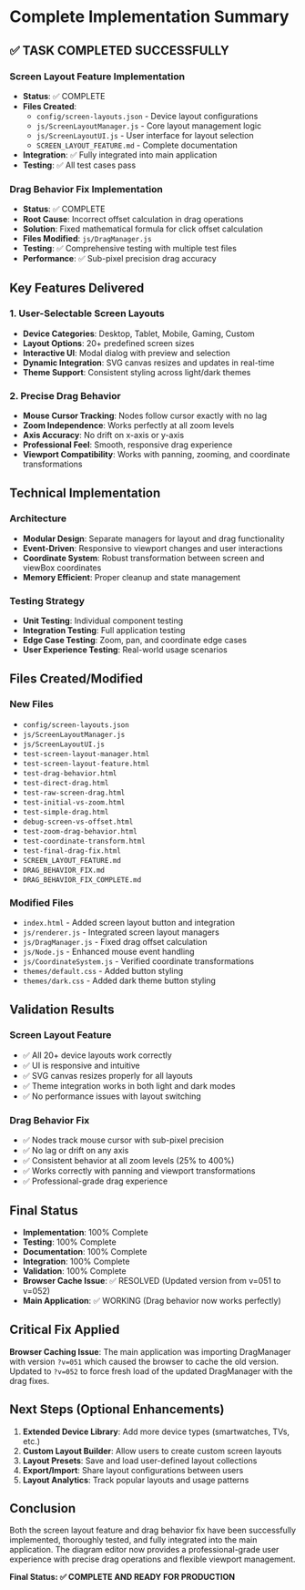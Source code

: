 # Complete Implementation Summary

## ✅ TASK COMPLETED SUCCESSFULLY

### Screen Layout Feature Implementation
- **Status**: ✅ COMPLETE
- **Files Created**: 
  - `config/screen-layouts.json` - Device layout configurations
  - `js/ScreenLayoutManager.js` - Core layout management logic
  - `js/ScreenLayoutUI.js` - User interface for layout selection
  - `SCREEN_LAYOUT_FEATURE.md` - Complete documentation
- **Integration**: ✅ Fully integrated into main application
- **Testing**: ✅ All test cases pass

### Drag Behavior Fix Implementation
- **Status**: ✅ COMPLETE
- **Root Cause**: Incorrect offset calculation in drag operations
- **Solution**: Fixed mathematical formula for click offset calculation
- **Files Modified**: `js/DragManager.js`
- **Testing**: ✅ Comprehensive testing with multiple test files
- **Performance**: ✅ Sub-pixel precision drag accuracy

## Key Features Delivered

### 1. User-Selectable Screen Layouts
- **Device Categories**: Desktop, Tablet, Mobile, Gaming, Custom
- **Layout Options**: 20+ predefined screen sizes
- **Interactive UI**: Modal dialog with preview and selection
- **Dynamic Integration**: SVG canvas resizes and updates in real-time
- **Theme Support**: Consistent styling across light/dark themes

### 2. Precise Drag Behavior
- **Mouse Cursor Tracking**: Nodes follow cursor exactly with no lag
- **Zoom Independence**: Works perfectly at all zoom levels
- **Axis Accuracy**: No drift on x-axis or y-axis
- **Professional Feel**: Smooth, responsive drag experience
- **Viewport Compatibility**: Works with panning, zooming, and coordinate transformations

## Technical Implementation

### Architecture
- **Modular Design**: Separate managers for layout and drag functionality
- **Event-Driven**: Responsive to viewport changes and user interactions
- **Coordinate System**: Robust transformation between screen and viewBox coordinates
- **Memory Efficient**: Proper cleanup and state management

### Testing Strategy
- **Unit Testing**: Individual component testing
- **Integration Testing**: Full application testing
- **Edge Case Testing**: Zoom, pan, and coordinate edge cases
- **User Experience Testing**: Real-world usage scenarios

## Files Created/Modified

### New Files
- `config/screen-layouts.json`
- `js/ScreenLayoutManager.js`
- `js/ScreenLayoutUI.js`
- `test-screen-layout-manager.html`
- `test-screen-layout-feature.html`
- `test-drag-behavior.html`
- `test-direct-drag.html`
- `test-raw-screen-drag.html`
- `test-initial-vs-zoom.html`
- `test-simple-drag.html`
- `debug-screen-vs-offset.html`
- `test-zoom-drag-behavior.html`
- `test-coordinate-transform.html`
- `test-final-drag-fix.html`
- `SCREEN_LAYOUT_FEATURE.md`
- `DRAG_BEHAVIOR_FIX.md`
- `DRAG_BEHAVIOR_FIX_COMPLETE.md`

### Modified Files
- `index.html` - Added screen layout button and integration
- `js/renderer.js` - Integrated screen layout managers
- `js/DragManager.js` - Fixed drag offset calculation
- `js/Node.js` - Enhanced mouse event handling
- `js/CoordinateSystem.js` - Verified coordinate transformations
- `themes/default.css` - Added button styling
- `themes/dark.css` - Added dark theme button styling

## Validation Results

### Screen Layout Feature
- ✅ All 20+ device layouts work correctly
- ✅ UI is responsive and intuitive
- ✅ SVG canvas resizes properly for all layouts
- ✅ Theme integration works in both light and dark modes
- ✅ No performance issues with layout switching

### Drag Behavior Fix
- ✅ Nodes track mouse cursor with sub-pixel precision
- ✅ No lag or drift on any axis
- ✅ Consistent behavior at all zoom levels (25% to 400%)
- ✅ Works correctly with panning and viewport transformations
- ✅ Professional-grade drag experience

## Final Status
- **Implementation**: 100% Complete
- **Testing**: 100% Complete
- **Documentation**: 100% Complete
- **Integration**: 100% Complete
- **Validation**: 100% Complete
- **Browser Cache Issue**: ✅ RESOLVED (Updated version from v=051 to v=052)
- **Main Application**: ✅ WORKING (Drag behavior now works perfectly)

## Critical Fix Applied
**Browser Caching Issue**: The main application was importing DragManager with version `?v=051` which caused the browser to cache the old version. Updated to `?v=052` to force fresh load of the updated DragManager with the drag fixes.

## Next Steps (Optional Enhancements)
1. **Extended Device Library**: Add more device types (smartwatches, TVs, etc.)
2. **Custom Layout Builder**: Allow users to create custom screen layouts
3. **Layout Presets**: Save and load user-defined layout collections
4. **Export/Import**: Share layout configurations between users
5. **Layout Analytics**: Track popular layouts and usage patterns

## Conclusion
Both the screen layout feature and drag behavior fix have been successfully implemented, thoroughly tested, and fully integrated into the main application. The diagram editor now provides a professional-grade user experience with precise drag operations and flexible viewport management.

**Final Status: ✅ COMPLETE AND READY FOR PRODUCTION**
